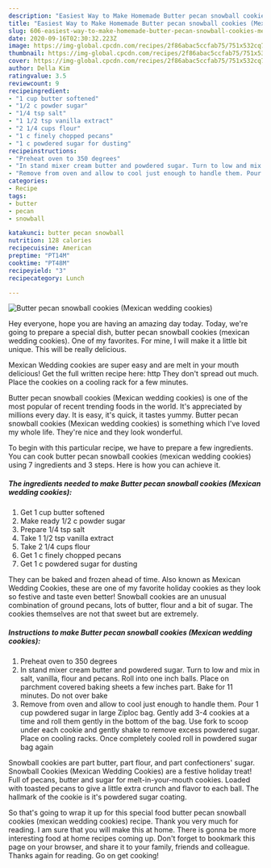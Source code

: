 ```yaml
---
description: "Easiest Way to Make Homemade Butter pecan snowball cookies (Mexican wedding cookies)"
title: "Easiest Way to Make Homemade Butter pecan snowball cookies (Mexican wedding cookies)"
slug: 606-easiest-way-to-make-homemade-butter-pecan-snowball-cookies-mexican-wedding-cookies
date: 2020-09-16T02:30:32.223Z
image: https://img-global.cpcdn.com/recipes/2f86abac5ccfab75/751x532cq70/butter-pecan-snowball-cookies-mexican-wedding-cookies-recipe-main-photo.jpg
thumbnail: https://img-global.cpcdn.com/recipes/2f86abac5ccfab75/751x532cq70/butter-pecan-snowball-cookies-mexican-wedding-cookies-recipe-main-photo.jpg
cover: https://img-global.cpcdn.com/recipes/2f86abac5ccfab75/751x532cq70/butter-pecan-snowball-cookies-mexican-wedding-cookies-recipe-main-photo.jpg
author: Della Kim
ratingvalue: 3.5
reviewcount: 9
recipeingredient:
- "1 cup butter softened"
- "1/2 c powder sugar"
- "1/4 tsp salt"
- "1 1/2 tsp vanilla extract"
- "2 1/4 cups flour"
- "1 c finely chopped pecans"
- "1 c powdered sugar for dusting"
recipeinstructions:
- "Preheat oven to 350 degrees"
- "In stand mixer cream butter and powdered sugar. Turn to low and mix in salt, vanilla, flour and pecans. Roll into one inch balls. Place on parchment covered baking sheets a few inches part. Bake for 11 minutes. Do not over bake"
- "Remove from oven and allow to cool just enough to handle them. Pour 1 cup powdered sugar in large Ziploc bag. Gently add 3-4 cookies at a time and roll them gently in the bottom of the bag. Use fork to scoop under each cookie and gently shake to remove excess powdered sugar. Place on cooling racks. Once completely cooled roll in powdered sugar bag again"
categories:
- Recipe
tags:
- butter
- pecan
- snowball

katakunci: butter pecan snowball 
nutrition: 128 calories
recipecuisine: American
preptime: "PT14M"
cooktime: "PT48M"
recipeyield: "3"
recipecategory: Lunch

---
```



![Butter pecan snowball cookies (Mexican wedding cookies)](https://img-global.cpcdn.com/recipes/2f86abac5ccfab75/751x532cq70/butter-pecan-snowball-cookies-mexican-wedding-cookies-recipe-main-photo.jpg)

Hey everyone, hope you are having an amazing day today. Today, we're going to prepare a special dish, butter pecan snowball cookies (mexican wedding cookies). One of my favorites. For mine, I will make it a little bit unique. This will be really delicious.

Mexican Wedding cookies are super easy and are melt in your mouth delicious! Get the full written recipe here: http They don&#39;t spread out much. Place the cookies on a cooling rack for a few minutes.

Butter pecan snowball cookies (Mexican wedding cookies) is one of the most popular of recent trending foods in the world. It's appreciated by millions every day. It is easy, it's quick, it tastes yummy. Butter pecan snowball cookies (Mexican wedding cookies) is something which I've loved my whole life. They're nice and they look wonderful.


To begin with this particular recipe, we have to prepare a few ingredients. You can cook butter pecan snowball cookies (mexican wedding cookies) using 7 ingredients and 3 steps. Here is how you can achieve it.

<!--inarticleads1-->

##### The ingredients needed to make Butter pecan snowball cookies (Mexican wedding cookies):

1. Get 1 cup butter softened
1. Make ready 1/2 c powder sugar
1. Prepare 1/4 tsp salt
1. Take 1 1/2 tsp vanilla extract
1. Take 2 1/4 cups flour
1. Get 1 c finely chopped pecans
1. Get 1 c powdered sugar for dusting


They can be baked and frozen ahead of time. Also known as Mexican Wedding Cookies, these are one of my favorite holiday cookies as they look so festive and taste even better! Snowball cookies are an unusual combination of ground pecans, lots of butter, flour and a bit of sugar. The cookies themselves are not that sweet but are extremely. 

<!--inarticleads2-->

##### Instructions to make Butter pecan snowball cookies (Mexican wedding cookies):

1. Preheat oven to 350 degrees
1. In stand mixer cream butter and powdered sugar. Turn to low and mix in salt, vanilla, flour and pecans. Roll into one inch balls. Place on parchment covered baking sheets a few inches part. Bake for 11 minutes. Do not over bake
1. Remove from oven and allow to cool just enough to handle them. Pour 1 cup powdered sugar in large Ziploc bag. Gently add 3-4 cookies at a time and roll them gently in the bottom of the bag. Use fork to scoop under each cookie and gently shake to remove excess powdered sugar. Place on cooling racks. Once completely cooled roll in powdered sugar bag again


Snowball cookies are part butter, part flour, and part confectioners&#39; sugar. Snowball Cookies (Mexican Wedding Cookies) are a festive holiday treat! Full of pecans, butter and sugar for melt-in-your-mouth cookies. Loaded with toasted pecans to give a little extra crunch and flavor to each ball. The hallmark of the cookie is it&#39;s powdered sugar coating. 

So that's going to wrap it up for this special food butter pecan snowball cookies (mexican wedding cookies) recipe. Thank you very much for reading. I am sure that you will make this at home. There is gonna be more interesting food at home recipes coming up. Don't forget to bookmark this page on your browser, and share it to your family, friends and colleague. Thanks again for reading. Go on get cooking!

